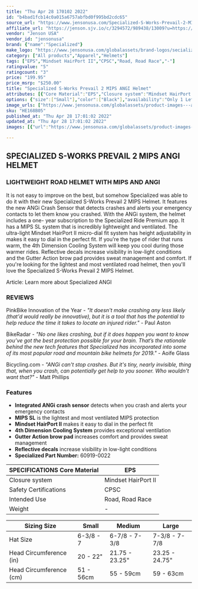 ```yaml
---
title: "Thu Apr 28 170102 2022"
id: "b4bad1fcb14c0a015a6757abfbd0f995bd2cdc65"
source_url: "https://www.jensonusa.com/Specialized-S-Works-Prevail-2-MIPS-ANGI-Helmet"
affiliate_url: "https://jenson.sjv.io/c/3294572/989438/13009?u=https://www.jensonusa.com/Specialized-S-Works-Prevail-2-MIPS-ANGI-Helmet"
vendor: "Jenson USA"
vendor_id: "jensonusa"
brand: {"name":"Specialized"}
make_logo: "https://www.jensonusa.com/globalassets/brand-logos/secialized-logo.png"
category: ["All products","Apparel","Helmets"]
tags: ["EPS","Mindset HairPort II","CPSC","Road, Road Race","-"]
ratingvalue: "5"
ratingcount: "3"
price: "199.95"
price_msrp: "$250.00"
title: "Specialized S-Works Prevail 2 MIPS ANGI Helmet"
attributes: [{"Core Material":"EPS","Closure system":"Mindset HairPort II","Safety Certifications":"CPSC","Intended Use":"Road, Road Race","Weight":"-"}]
options: {"size":["Small"],"color":["Black"],"availability":"Only 1 Left"}
image_urls: ["https://www.jensonusa.com/globalassets/product-images---all-assets/specialized/he168b05-black.jpeg","https://www.jensonusa.com/globalassets/product-images---all-assets/specialized/he168b05_4-black.jpeg","https://www.jensonusa.com/globalassets/product-images---all-assets/specialized/he168b05_2-black.jpeg","https://www.jensonusa.com/globalassets/product-images---all-assets/specialized/he168b05_1-black.jpeg"]
sku: "HE168B05"
published_at: "Thu Apr 28 17:01:02 2022"
updated_at: "Thu Apr 28 17:01:02 2022"
images: [{"url":"https://www.jensonusa.com/globalassets/product-images---all-assets/specialized/he168b05-black.jpeg","path":"full/a9fc366e04921a3cc3fec0a2d418ffa7c9b0ee33.jpg","checksum":"8c8e2554a6d25ae7d4e725c9d3903bb7","status":"downloaded"},{"url":"https://www.jensonusa.com/globalassets/product-images---all-assets/specialized/he168b05_4-black.jpeg","path":"full/887e8ed270356e9e572b391999557cadeea034b6.jpg","checksum":"56ea236c9c89734367e32efdbf899b80","status":"downloaded"},{"url":"https://www.jensonusa.com/globalassets/product-images---all-assets/specialized/he168b05_2-black.jpeg","path":"full/0b120149c37863f399f13cc4f6c4de62c80637e7.jpg","checksum":"60e3383d356daf392aa80d5ed76ccdf8","status":"downloaded"},{"url":"https://www.jensonusa.com/globalassets/product-images---all-assets/specialized/he168b05_1-black.jpeg","path":"full/5598944e71d2687a742fc87d35ea4efe83be6a74.jpg","checksum":"ef907b4070d67d4e9d74bbf3d9255039","status":"downloaded"}]

---
```

## SPECIALIZED S-WORKS PREVAIL 2 MIPS ANGI HELMET

### LIGHTWEIGHT ROAD HELMET WITH MIPS AND ANGI

It is not easy to improve on the best, but somehow Specialized was able to do
it with their new Specialized S-Works Prevail 2 MIPS Helmet. It features the
new ANGi Crash Sensor that detects crashes and alerts your emergency contacts
to let them know you crashed. With the ANGi system, the helmet includes a one-
year subscription to the Specialized Ride Premium app. It has a MIPS SL system
that is incredibly lightweight and ventilated. The ultra-light Mindset
HairPort II micro-dial fit system has height adjustability in makes it easy to
dial in the perfect fit. If you're the type of rider that runs warm, the 4th
Dimension Cooling System will keep you cool during those warmer rides.
Reflective decals increase visibility in low-light conditions and the Gutter
Action brow pad provides sweat management and comfort. If you're looking for
the lightest and most ventilated road helmet, then you'll love the Specialized
S-Works Prevail 2 MIPS Helmet.

Article: Learn more about Specialized ANGI

### REVIEWS

PinkBike Innovation of the Year \- _"It doesn't make crashing any less likely
(that'd would really be innovative), but it is a tool that has the potential
to help reduce the time it takes to locate an injured rider."_ \- Paul Aston

BikeRadar \- _"No one likes crashing, but if it does happen you want to know
you’ve got the best protection possible for your brain. That’s the rationale
behind the new tech features that Specialized has incorporated into some of
its most popular road and mountain bike helmets for 2019."_ \- Aoife Glass

Bicycling.com \- _"ANGi can't stop crashes. But it's tiny, nearly invisible,
thing that, when you crash, can potentially get help to you sooner. Who
wouldn't want that?"_ \- Matt Phillips

### Features

  * **Integrated ANGi crash sensor** detects when you crash and alerts your emergency contacts
  * **MIPS SL** is the lightest and most ventilated MIPS protection
  * **Mindset HairPort II** makes it easy to dial in the perfect fit
  * **4th Dimension Cooling System** provides exceptional ventilation
  * **Gutter Action brow pad** increases comfort and provides sweat management
  * **Reflective decals** increase visibility in low-light conditions
  * **Specialized Part Number:** 60919-0022

SPECIFICATIONS Core Material | EPS  
---|---  
Closure system | Mindset HairPort II  
Safety Certifications | CPSC  
Intended Use | Road, Road Race  
Weight | -  
  
Sizing Size | Small | Medium | Large  
---|---|---|---  
Hat Size | 6-3/8 - 7 | 6-7/8 - 7-3/8 | 7-3/8 - 7-7/8  
Head Circumference (in) | 20 - 22" | 21.75 - 23.25" | 23.25 - 24.75"  
Head Circumference (cm) | 51 - 56cm | 55 - 59cm | 59 - 63cm

